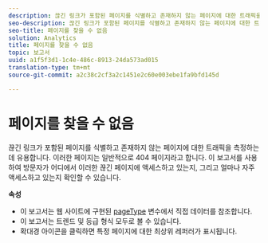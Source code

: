 ```yaml
---
description: 끊긴 링크가 포함된 페이지를 식별하고 존재하지 않는 페이지에 대한 트래픽을 측정하는 데 유용합니다. 이러한 페이지는 일반적으로 404 페이지라고 합니다. 이 보고서를 사용하여 방문자가 어디에서 이러한 끊긴 페이지에 액세스하고 있는지, 그리고 얼마나 자주 액세스하고 있는지 확인할 수 있습니다.
seo-description: 끊긴 링크가 포함된 페이지를 식별하고 존재하지 않는 페이지에 대한 트래픽을 측정하는 데 유용합니다. 이러한 페이지는 일반적으로 404 페이지라고 합니다. 이 보고서를 사용하여 방문자가 어디에서 이러한 끊긴 페이지에 액세스하고 있는지, 그리고 얼마나 자주 액세스하고 있는지 확인할 수 있습니다.
seo-title: 페이지를 찾을 수 없음
solution: Analytics
title: 페이지를 찾을 수 없음
topic: 보고서
uuid: a1f5f3d1-1c4e-486c-8913-24da573ad015
translation-type: tm+mt
source-git-commit: a2c38c2cf3a2c1451e2c60e003ebe1fa9bfd145d

---
```



# 페이지를 찾을 수 없음

끊긴 링크가 포함된 페이지를 식별하고 존재하지 않는 페이지에 대한 트래픽을 측정하는 데 유용합니다. 이러한 페이지는 일반적으로 404 페이지라고 합니다. 이 보고서를 사용하여 방문자가 어디에서 이러한 끊긴 페이지에 액세스하고 있는지, 그리고 얼마나 자주 액세스하고 있는지 확인할 수 있습니다.

**속성**

* 이 보고서는 웹 사이트에 구현된 [pageType](https://marketing.adobe.com/resources/help/en_US/sc/implement/c_pagetype.html) 변수에서 직접 데이터를 참조합니다.
* 이 보고서는 트렌드 및 등급 형식 모두로 볼 수 있습니다.
* 확대경 아이콘을 클릭하면 특정 페이지에 대한 최상위 레퍼러가 표시됩니다.

